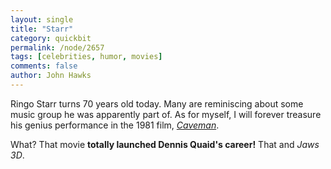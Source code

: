```yaml
---
layout: single 
title: "Starr" 
category: quickbit
permalink: /node/2657
tags: [celebrities, humor, movies] 
comments: false 
author: John Hawks 
---
```


Ringo Starr turns 70 years old today. Many are reminiscing about some music group he was apparently part of. As for myself, I will forever treasure his genius performance in the 1981 film, <a href="http://www.imdb.com/title/tt0082146/"><i>Caveman</i></a>. 

What? That movie <b>totally launched Dennis Quaid's career!</b> That and <i>Jaws 3D</i>. 

